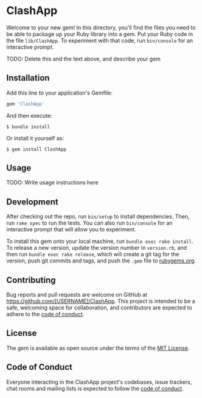 # ClashApp

Welcome to your new gem! In this directory, you'll find the files you need to be able to package up your Ruby library into a gem. Put your Ruby code in the file `lib/ClashApp`. To experiment with that code, run `bin/console` for an interactive prompt.

TODO: Delete this and the text above, and describe your gem

## Installation

Add this line to your application's Gemfile:

```ruby
gem 'ClashApp'
```

And then execute:

    $ bundle install

Or install it yourself as:

    $ gem install ClashApp

## Usage

TODO: Write usage instructions here

## Development

After checking out the repo, run `bin/setup` to install dependencies. Then, run `rake spec` to run the tests. You can also run `bin/console` for an interactive prompt that will allow you to experiment.

To install this gem onto your local machine, run `bundle exec rake install`. To release a new version, update the version number in `version.rb`, and then run `bundle exec rake release`, which will create a git tag for the version, push git commits and tags, and push the `.gem` file to [rubygems.org](https://rubygems.org).

## Contributing

Bug reports and pull requests are welcome on GitHub at https://github.com/[USERNAME]/ClashApp. This project is intended to be a safe, welcoming space for collaboration, and contributors are expected to adhere to the [code of conduct](https://github.com/[USERNAME]/ClashApp/blob/master/CODE_OF_CONDUCT.md).


## License

The gem is available as open source under the terms of the [MIT License](https://opensource.org/licenses/MIT).

## Code of Conduct

Everyone interacting in the ClashApp project's codebases, issue trackers, chat rooms and mailing lists is expected to follow the [code of conduct](https://github.com/[USERNAME]/ClashApp/blob/master/CODE_OF_CONDUCT.md).
